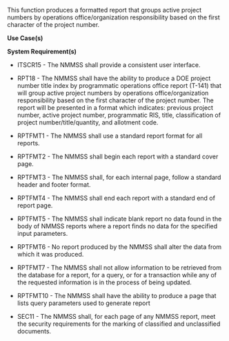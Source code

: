 This function produces a formatted report that groups active project numbers by operations office/organization responsibility based on the first character of the project number.

**Use Case(s)**

**System Requirement(s)**

- ITSCR15 - The NMMSS shall provide a consistent user interface.

- RPT18 - The NMMSS shall have the ability to produce a DOE project number title index by programmatic operations office report (T-141) that will group active project numbers by operations office/organization responsibility based on the first character of the project number. The report will be presented in a format which indicates: previous project number, active project number, programmatic RIS, title, classification of project number/title/quantity, and allotment code.

- RPTFMT1 - The NMMSS shall use a standard report format for all reports.

- RPTFMT2 - The NMMSS shall begin each report with a standard cover page.

- RPTFMT3 - The NMMSS shall, for each internal page, follow a standard header and footer format.

- RPTFMT4 - The NMMSS shall end each report with a standard end of report page.

- RPTFMT5 - The NMMSS shall indicate blank report no data found in the body of NMMSS reports where a report finds no data for the specified input parameters.

- RPTFMT6 - No report produced by the NMMSS shall alter the data from which it was produced.

- RPTFMT7 - The NMMSS shall not allow information to be retrieved from the database for a report, for a query, or for a transaction while any of the requested information is in the process of being updated.

- RPTFMT10 - The NMMSS shall have the ability to produce a page that lists query parameters used to generate report

- SEC11 - The NMMSS shall, for each page of any NMMSS report, meet the security requirements for the marking of classified and unclassified documents.